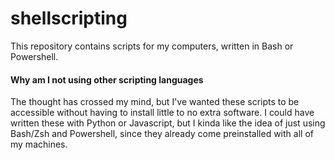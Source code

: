 # shellscripting

This repository contains scripts for my computers, written in Bash or Powershell.

#### Why am I not using other scripting languages
The thought has crossed my mind, but I've wanted these scripts to be accessible without having to install little to no extra software. I could have written these with Python or Javascript, but I kinda like the idea of just using Bash/Zsh and Powershell, since they already come preinstalled with all of my machines.